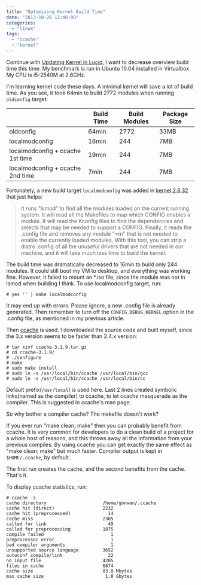 ```yaml
---
title: "Optimizing Kernel Build Time"
date: "2013-10-28 12:40:00"
categories: 
  - "linux"
tags: 
  - "ccache"
  - "kernel"
---
```


Continue with [Updating Kernel in Lucid](http://www.gonwan.com/2010/05/19/updating-kernel-in-lucid-3/), I want to decrease overview build time this time. My benchmark is run in Ubuntu 10.04 installed in Virtualbox. My CPU is i5-2540M at 2.6GHz.

I'm learning kernel code these days. A minimal kernel will save a lot of build time. As you see, it took 64min to build 2772 modules when running `oldconfig` target:

|  | Build Time | Build Modules | Package Size |
| --- | --- | --- | --- |
| oldconfig | 64min | 2772 | 33MB |
| localmodconfig | 16min | 244 | 7MB |
| localmodconfig + ccache 1st time | 19min | 244 | 7MB |
| localmodconfig + ccache 2nd time | 7min | 244 | 7MB |

Fortunately, a new build target `localmodconfig` was added in [kernel 2.6.32](http://kernelnewbies.org/Linux_2_6_32) that just helps:

> It runs "lsmod" to find all the modules loaded on the current running system. It will read all the Makefiles to map which CONFIG enables a module. It will read the Kconfig files to find the dependencies and selects that may be needed to support a CONFIG. Finally, it reads the .config file and removes any module "=m" that is not needed to enable the currently loaded modules. With this tool, you can strip a distro .config of all the unuseful drivers that are not needed in our machine, and it will take much less time to build the kernel.

The build time was dramatically decreased to 16min to build only 244 modules. It could still boot my VM to desktop, and everything was working fine. However, it failed to mount an \*.iso file, since the module was not in lsmod when building I think. To use localmodconfig target, run:

```
# yes '' | make localmodconfig
```

It may end up with errors. Please ignore, a new .config file is already generated. Then remember to turn off the `CONFIG_DEBUG_KERNEL` option in the .config file, as mentioned in my previous article.

Then [ccache](http://ccache.samba.org/) is used. I downloaded the source code and built myself, since the 3.x version seems to be faster than 2.4.x version:

```
# tar xzvf ccache-3.1.9.tar.gz
# cd ccache-3.1.9/
# ./configure
# make
# sudo make install
# sudo ln -s /usr/local/bin/ccache /usr/local/bin/gcc
# sudo ln -s /usr/local/bin/ccache /usr/local/bin/cc
```

Default prefix(`/usr/local`) is used here. Last 2 lines created symbolic links(named as the compiler) to ccache, to let ccache masquerade as the compiler. This is suggested in ccache's man page.

So why bother a compiler cache? The makefile doesn't work?

If you ever run "make clean; make" then you can probably benefit from ccache. It is very common for developers to do a clean build of a project for a whole host of reasons, and this throws away all the information from your previous compiles. By using ccache you can get exactly the same effect as "make clean; make" but much faster. Compiler output is kept in `$HOME/.ccache`, by default.

The first run creates the cache, and the second benefits from the cache. That's it.

To display ccache statistics, run:

```
# ccache -s
cache directory                     /home/gonwan/.ccache
cache hit (direct)                  2232
cache hit (preprocessed)              14
cache miss                          2305
called for link                       49
called for preprocessing            1875
compile failed                         1
preprocessor error                     1
bad compiler arguments                 1
unsupported source language         3652
autoconf compile/link                 22
no input file                       4205
files in cache                      6874
cache size                          83.8 Mbytes
max cache size                       1.0 Gbytes
```
